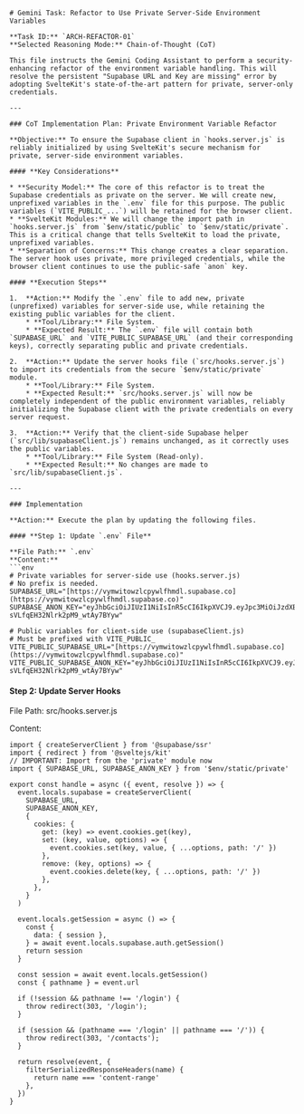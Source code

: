```
# Gemini Task: Refactor to Use Private Server-Side Environment Variables

**Task ID:** `ARCH-REFACTOR-01`
**Selected Reasoning Mode:** Chain-of-Thought (CoT)

This file instructs the Gemini Coding Assistant to perform a security-enhancing refactor of the environment variable handling. This will resolve the persistent "Supabase URL and Key are missing" error by adopting SvelteKit's state-of-the-art pattern for private, server-only credentials.

---

### CoT Implementation Plan: Private Environment Variable Refactor

**Objective:** To ensure the Supabase client in `hooks.server.js` is reliably initialized by using SvelteKit's secure mechanism for private, server-side environment variables.

#### **Key Considerations**

* **Security Model:** The core of this refactor is to treat the Supabase credentials as private on the server. We will create new, unprefixed variables in the `.env` file for this purpose. The public variables (`VITE_PUBLIC_...`) will be retained for the browser client.
* **SvelteKit Modules:** We will change the import path in `hooks.server.js` from `$env/static/public` to `$env/static/private`. This is a critical change that tells SvelteKit to load the private, unprefixed variables.
* **Separation of Concerns:** This change creates a clear separation. The server hook uses private, more privileged credentials, while the browser client continues to use the public-safe `anon` key.

#### **Execution Steps**

1.  **Action:** Modify the `.env` file to add new, private (unprefixed) variables for server-side use, while retaining the existing public variables for the client.
    * **Tool/Library:** File System.
    * **Expected Result:** The `.env` file will contain both `SUPABASE_URL` and `VITE_PUBLIC_SUPABASE_URL` (and their corresponding keys), correctly separating public and private credentials.

2.  **Action:** Update the server hooks file (`src/hooks.server.js`) to import its credentials from the secure `$env/static/private` module.
    * **Tool/Library:** File System.
    * **Expected Result:** `src/hooks.server.js` will now be completely independent of the public environment variables, reliably initializing the Supabase client with the private credentials on every server request.

3.  **Action:** Verify that the client-side Supabase helper (`src/lib/supabaseClient.js`) remains unchanged, as it correctly uses the public variables.
    * **Tool/Library:** File System (Read-only).
    * **Expected Result:** No changes are made to `src/lib/supabaseClient.js`.

---

### Implementation

**Action:** Execute the plan by updating the following files.

#### **Step 1: Update `.env` File**

**File Path:** `.env`
**Content:**
```env
# Private variables for server-side use (hooks.server.js)
# No prefix is needed.
SUPABASE_URL="[https://vymwitowzlcpywlfhmdl.supabase.co](https://vymwitowzlcpywlfhmdl.supabase.co)"
SUPABASE_ANON_KEY="eyJhbGciOiJIUzI1NiIsInR5cCI6IkpXVCJ9.eyJpc3MiOiJzdXBhYmFzZSIsInJlZiI6InZ5bXdpdG93emxjcHl3bGZobWRsIiwicm9sZSI6ImFub24iLCJpYXQiOjE3NTI1MjQyNjMsImV4cCI6MjA2ODEwMDI2M30.NicQOOIckf_JOEK-sVLfqEH32Nlrk2pM9_wtAy7BYyw"

# Public variables for client-side use (supabaseClient.js)
# Must be prefixed with VITE_PUBLIC_
VITE_PUBLIC_SUPABASE_URL="[https://vymwitowzlcpywlfhmdl.supabase.co](https://vymwitowzlcpywlfhmdl.supabase.co)"
VITE_PUBLIC_SUPABASE_ANON_KEY="eyJhbGciOiJIUzI1NiIsInR5cCI6IkpXVCJ9.eyJpc3MiOiJzdXBhYmFzZSIsInJlZiI6InZ5bXdpdG93emxjcHl3bGZobWRsIiwicm9sZSI6ImFub24iLCJpYXQiOjE3NTI1MjQyNjMsImV4cCI6MjA2ODEwMDI2M30.NicQOOIckf_JOEK-sVLfqEH32Nlrk2pM9_wtAy7BYyw"

```

#### Step 2: Update Server Hooks

File Path: src/hooks.server.js

Content:

```
import { createServerClient } from '@supabase/ssr'
import { redirect } from '@sveltejs/kit'
// IMPORTANT: Import from the 'private' module now
import { SUPABASE_URL, SUPABASE_ANON_KEY } from '$env/static/private'

export const handle = async ({ event, resolve }) => {
  event.locals.supabase = createServerClient(
    SUPABASE_URL,
    SUPABASE_ANON_KEY,
    {
      cookies: {
        get: (key) => event.cookies.get(key),
        set: (key, value, options) => {
          event.cookies.set(key, value, { ...options, path: '/' })
        },
        remove: (key, options) => {
          event.cookies.delete(key, { ...options, path: '/' })
        },
      },
    }
  )

  event.locals.getSession = async () => {
    const {
      data: { session },
    } = await event.locals.supabase.auth.getSession()
    return session
  }

  const session = await event.locals.getSession()
  const { pathname } = event.url

  if (!session && pathname !== '/login') {
    throw redirect(303, '/login');
  }

  if (session && (pathname === '/login' || pathname === '/')) {
    throw redirect(303, '/contacts');
  }

  return resolve(event, {
    filterSerializedResponseHeaders(name) {
      return name === 'content-range'
    },
  })
}

```